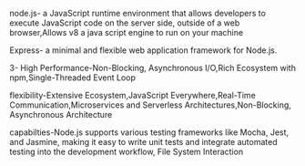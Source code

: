node.js-  a JavaScript runtime environment that allows developers to execute JavaScript code on the server side, outside of a web browser,Allows v8 a java script engine to run on your machine 

Express- a minimal and flexible web application framework for Node.js. 


3- High Performance-Non-Blocking, Asynchronous I/O,Rich Ecosystem with npm,Single-Threaded Event Loop

flexibility-Extensive Ecosystem,JavaScript Everywhere,Real-Time Communication,Microservices and Serverless Architectures,Non-Blocking, Asynchronous Architecture

capabilties-Node.js supports various testing frameworks like Mocha, Jest, and Jasmine, making it easy to write unit tests and integrate automated testing into the development workflow, File System Interaction